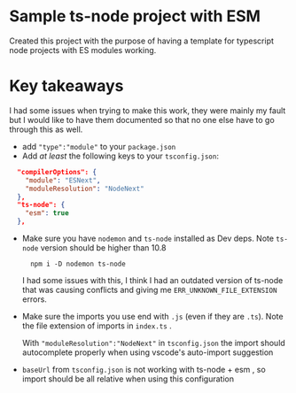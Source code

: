 # Sample ts-node project with ESM

Created this project with the purpose of having a template for typescript node projects with ES modules working.

# Key takeaways

I had some issues when trying to make this work, they were mainly my fault but I would like to have them documented so that no one else have to go through this as well.

- add `"type":"module"` to your `package.json`
- Add _at least_ the following keys to your `tsconfig.json`:

```json
  "compilerOptions": {
    "module": "ESNext",
    "moduleResolution": "NodeNext"
  },
  "ts-node": {
    "esm": true
  },
```

- Make sure you have `nodemon` and `ts-node` installed as Dev deps. Note `ts-node` version should be higher than 10.8

  ```shell
    npm i -D nodemon ts-node
  ```

  I had some issues with this, I think I had an outdated version of ts-node that was causing conflicts and giving me `ERR_UNKNOWN_FILE_EXTENSION` errors.

- Make sure the imports you use end with `.js` (even if they are `.ts`). Note the file extension of imports in `index.ts` .

  With `"moduleResolution":"NodeNext"` in `tsconfig.json` the import should autocomplete properly when using vscode's auto-import suggestion
- `baseUrl` from `tsconfig.json` is not working with ts-node + esm , so import should be all relative when using this configuration 
